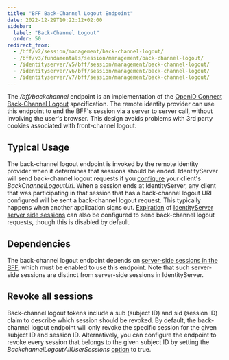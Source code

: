 ```yaml
---
title: "BFF Back-Channel Logout Endpoint"
date: 2022-12-29T10:22:12+02:00
sidebar:
  label: "Back-Channel Logout"
  order: 50
redirect_from:
  - /bff/v2/session/management/back-channel-logout/
  - /bff/v3/fundamentals/session/management/back-channel-logout/
  - /identityserver/v5/bff/session/management/back-channel-logout/
  - /identityserver/v6/bff/session/management/back-channel-logout/
  - /identityserver/v7/bff/session/management/back-channel-logout/
---
```


The */bff/backchannel* endpoint is an implementation of the [OpenID Connect Back-Channel Logout](https://openid.net/specs/openid-connect-backchannel-1_0.html) specification. The remote identity provider can use this endpoint to end the BFF's session via a server to server call, without involving the user's browser. This design avoids problems with 3rd party cookies associated with front-channel logout.

## Typical Usage
The back-channel logout endpoint is invoked by the remote identity provider when it determines that sessions should be ended.  IdentityServer will send back-channel logout requests if you [configure](/identityserver/reference/models/client#authentication--session-management) your client's *BackChannelLogoutUri*. When a session ends at IdentityServer, any client that was participating in that session that has a back-channel logout URI configured will be sent a back-channel logout request. This typically happens when another application signs out. [Expiration](/identityserver/ui/server-side-sessions/session-expiration/) of [IdentityServer server side sessions](/identityserver/ui/server-side-sessions/) can also be configured to send back-channel logout requests, though this is disabled by default.

## Dependencies
The back-channel logout endpoint depends on [server-side sessions in the BFF](/bff/fundamentals/session/server-side-sessions/), which must be enabled to use this endpoint. Note that such server-side sessions are distinct from server-side sessions in IdentityServer.

## Revoke all sessions
Back-channel logout tokens include a sub (subject ID) and sid (session ID) claim to describe which session should be revoked. By default, the back-channel logout endpoint will only revoke the specific session for the given subject ID and session ID. Alternatively, you can configure the endpoint to revoke every session that belongs to the given subject ID by setting the *BackchannelLogoutAllUserSessions* [option](/bff/fundamentals/options#session-management) to true.
